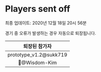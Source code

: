 # Players sent off
최종 업데이트: 2020년 12월 18일 20시 56분


경기 중 오류가 발생하는 경우 자동으로 퇴장됩니다.


| 퇴장된 참가자 |
|:---:|
| prototype_v1.2@sukk719 |
| 🤦‍@Wisdom-Kim |